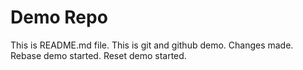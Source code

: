 # Demo Repo
This is README.md file.
This is git and github demo.
Changes made.
Rebase demo started.
Reset demo started.